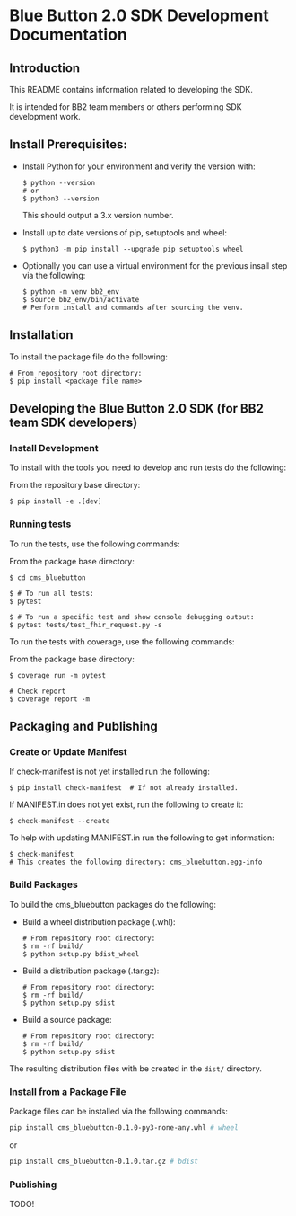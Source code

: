 # Blue Button 2.0 SDK Development Documentation

## Introduction

This README contains information related to developing the SDK.

It is intended for BB2 team members or others performing SDK development work.

## Install Prerequisites:

- Install Python for your environment and verify the version with:

  ```
  $ python --version
  # or
  $ python3 --version
  ```

  This should output a 3.x version number.

- Install up to date versions of pip, setuptools and wheel:
  ```
  $ python3 -m pip install --upgrade pip setuptools wheel
  ```
- Optionally you can use a virtual environment for the previous insall step via the following:
  ```
  $ python -m venv bb2_env
  $ source bb2_env/bin/activate
  # Perform install and commands after sourcing the venv.
  ```
## Installation

To install the package file do the following:

```
# From repository root directory:
$ pip install <package file name>
```


## Developing the Blue Button 2.0 SDK (for BB2 team SDK developers)

### Install Development

To install with the tools you need to develop and run tests do the following:

From the repository base directory:

```
$ pip install -e .[dev]
```

### Running tests

To run the tests, use the following commands:

From the package base directory:

```
$ cd cms_bluebutton

$ # To run all tests:
$ pytest

$ # To run a specific test and show console debugging output:
$ pytest tests/test_fhir_request.py -s
```

To run the tests with coverage, use the following commands:

From the package base directory:

```
$ coverage run -m pytest

# Check report
$ coverage report -m
```

## Packaging and Publishing


### Create or Update Manifest

If check-manifest is not yet installed run the following:

```
$ pip install check-manifest  # If not already installed.
```

If MANIFEST.in does not yet exist, run the following to create it:

```
$ check-manifest --create
```

To help with updating MANIFEST.in run the following to get information:

```
$ check-manifest
# This creates the following directory: cms_bluebutton.egg-info
```

### Build Packages

To build the cms_bluebutton packages do the following:

- Build a wheel distribution package (.whl):

  ```
  # From repository root directory:
  $ rm -rf build/
  $ python setup.py bdist_wheel
  ```

- Build a distribution package (.tar.gz):

  ```
  # From repository root directory:
  $ rm -rf build/
  $ python setup.py sdist
  ```

- Build a source package:

  ```
  # From repository root directory:
  $ rm -rf build/
  $ python setup.py sdist
  ```

The resulting distribution files with be created in the `dist/` directory.

### Install from a Package File

Package files can be installed via the following commands:

```bash
pip install cms_bluebutton-0.1.0-py3-none-any.whl # wheel
```
or 

```bash
pip install cms_bluebutton-0.1.0.tar.gz # bdist
```

### Publishing

TODO!
